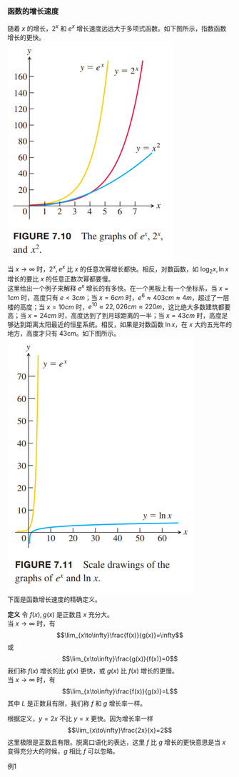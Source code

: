 ### 函数的增长速度
随着 $x$ 的增长，$2^x$ 和 $e^x$ 增长速度远远大于多项式函数。如下图所示，指数函数增长的更快。  
![](040.010.png)  
当 $x\to\infty$ 时，$2^x,e^x$ 比 $x$ 的任意次幂增长都快。相反，对数函数，如 $\log_2 x,\ln x$ 增长的要比 $x$ 的任意正数次幂都要慢。  
这里给出一个例子来解释 $e^x$ 增长的有多快。在一个黑板上有一个坐标系，当 $x=1 cm$ 时，高度只有 $e < 3 cm$；当 $x=6 cm$ 时，$e^6\approx 403 cm\approx 4m$，超过了一层楼的高度；当 $x=10 cm$ 时，$e^10\approx 22,026 cm\approx 220m$，这比绝大多数建筑都要高；当 $x=24 cm$ 时，高度达到了到月球距离的一半；当 $x=43 cm$ 时，高度足够达到距离太阳最近的恒星系统。相反，如果是对数函数 $\ln x$，在 $x$ 大约五光年的地方，高度才只有 43cm。如下图所示。  
![](040.020.png)  
下面是函数增长速度的精确定义。

**定义** 令 $f(x),g(x)$ 是正数且 $x$ 充分大。  
当 $x\to\infty$ 时，有
$$\lim_{x\to\infty}\frac{f(x)}{g(x)}=\infty$$
或
$$\lim_{x\to\infty}\frac{g(x)}{f(x)}=0$$
我们称 $f(x)$ 增长的比 $g(x)$ 更快，或 $g(x)$ 比 $f(x)$ 增长的更慢。  
当 $x\to\infty$ 时，有
$$\lim_{x\to\infty}\frac{f(x)}{g(x)}=L$$
其中 $L$ 是正数且有限，我们称 $f$ 和 $g$ 增长率一样。

根据定义，$y=2x$ 不比 $y=x$ 更快。因为增长率一样
$$\lim_{x\to\infty}\frac{2x}{x}=2$$
这里极限是正数且有限。脱离口语化的表达，这里 $f$ 比 $g$ 增长的更快意思是当 $x$ 变得充分大的时候，$g$ 相比 $f$ 可以忽略。

例1 


